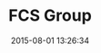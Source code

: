 ---
layout: work
title: 'FCS Group'
categories: work
date: 2015-08-01 13:26:34
type: 'Mobile UI/UX design'
thumbnail: 'images/thumbs/cleartune.jpg'
permalink: /work/cleartune
hero: 'http://placekitten.com/1200/1000' 
color: '#477780'
---